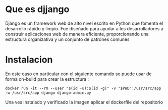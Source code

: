# Que es djjango

Django es un framework web de alto nivel escrito en Python que fomenta el desarrollo rápido y limpio. Fue diseñado para ayudar a los desarrolladores a construir aplicaciones web de manera eficiente, proporcionando una estructura organizativa y un conjunto de patrones comunes

# Instalacion

En este caso en particular con el siguiente comando se puede usar de forma on-build para crear la estructura :

```
docker run -it --rm --user "$(id -u):$(id -g)" -v "$PWD":/usr/src/app -w /usr/src/app django django-admin.py
```

 Una ves instalado y verificado la imagen aplicar el dockerfile del repositorio

